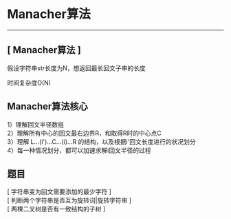 # Manacher算法

---

## [ Manacher算法 ]
假设字符串str长度为N，想返回最长回文子串的长度

时间复杂度O(N)


## Manacher算法核心
1）理解回文半径数组  
2）理解所有中心的回文最右边界R，和取得R时的中心点C  
3）理解   L…(i')…C…(i)…R  的结构，以及根据i'回文长度进行的状况划分  
4）每一种情况划分，都可以加速求解i回文半径的过程  

## 题目
[ 字符串变为回文需要添加的最少字符 ]   
[ 判断两个字符串是否互为旋转词|旋转字符串 ]   
[ 两棵二叉树是否有一致结构的子树 ]   


